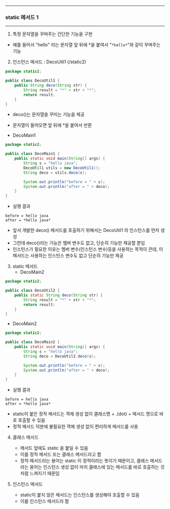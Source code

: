 -----
### static 메서드 1
-----
1. 특정 문자열을 꾸며주는 간단한 기능을 구현
  - 예를 들어서 "hello" 라는 문자열 앞 뒤에 *을 붙여서 "```*hello*```"와 같이 꾸며주는 기능

2. 인스턴스 메서드 : DecoUtil1 (/static2)
```java
package static2;

public class DecoUtil1 {
    public String deco(String str) {
        String result = "*" + str + "*";
        return result;
    }
}
```
  - deco()는 문자열을 꾸미는 기능을 제공
  - 문자열이 들어오면 앞 뒤에 *을 붙여서 반환

  - DecoMain1
```java
package static2;

public class DecoMain1 {
    public static void main(String[] args) {
        String s = "hello java";
        DecoUtil1 utils = new DecoUtil1();
        String deco = utils.deco(s);

        System.out.println("before = " + s);
        System.out.println("after = " + deco);
    }
}
```
  - 실행 결과
```
before = hello java
after = *hello java*
```
  - 앞서 개발한 deco() 메서드를 호출하기 위해서는 DecoUtil1 의 인스턴스를 먼저 생성
  - 그런데 deco()라는 기능은 멤버 변수도 없고, 단순히 기능만 제공할 뿐임
  - 인스턴스가 필요한 이유는 멤버 변수(인스턴스 변수)등을 사용하는 목적이 큰데, 이 메서드는 사용하는 인스턴스 변수도 없고 단순히 기능만 제공

3. static 메서드
   - DecoMain2
```java
package static2;

public class DecoUtil2 {
    public static String deco(String str) {
        String result = "*" + str + "*";
        return result;
    }
}
```
  - DecoMain2
```java
package static2;

public class DecoMain2 {
    public static void main(String[] args) {
        String s = "hello java";
        String deco = DecoUtil2.deco(s);

        System.out.println("before = " + s);
        System.out.println("after = " + deco);
    }
}
```
  - 실행 결과
```
before = hello java
after = *hello java*
```
  - static이 붙은 정적 메서드는 객체 생성 없이 클래스명 + .(dot) + 메서드 명으로 바로 호출할 수 있음
  - 정적 메서드 덕분에 불필요한 객체 생성 없이 편리하게 메서드를 사용
  
4. 클래스 메서드
   - 메서드 앞에도 static 을 붙일 수 있음
   - 이를 정적 메서드 또는 클래스 메서드라고 함
   - 정적 메서드라는 용어는 static 이 정적이라는 뜻이기 때문이고, 클래스 메서드라는 용어는 인스턴스 생성 없이 마치 클래스에 있는 메서드를 바로 호출하는 것 처럼 느껴지기 때문임

5. 인스턴스 메서드
   - static이 붙지 않은 메서드는 인스턴스를 생성해야 호출할 수 있음
   - 이를 인스턴스 메서드라 함
